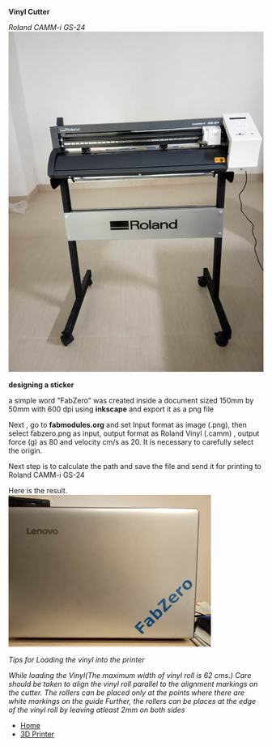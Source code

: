 **Vinyl Cutter**

*Roland CAMM-i GS-24*
![Vinyl](vinylrol.jpg)


**designing a sticker**

a simple word "FabZero" was created inside a document sized 150mm by 50mm with 600 dpi using **inkscape** and export it as a png  file 

Next , go to **fabmodules.org** and set Input format as image (.png), then select fabzero.png as input, output format as Roland Vinyl (.camm) , output force (g) as 80 and velocity cm/s as 20.
It is necessary to carefully select the origin.


Next step is to calculate the path and save the file and send it for printing to Roland CAMM-i GS-24

Here is the result. 
![Vinyl sticker](vinyl.jpg)




*Tips for Loading the vinyl into the printer*


*While loading the Vinyl(The maximum width of vinyl roll is 62 cms.)
Care should be taken to align the vinyl roll parallel to the alignment markings on the cutter.
The rollers can be placed only at the points where there are white markings on the guide 
Further, the rollers can be places at the edge of the vinyl roll by leaving atleast 2mm on both sides*

- [Home](readme.md)
- [3D Printer](3DPrinter.md)